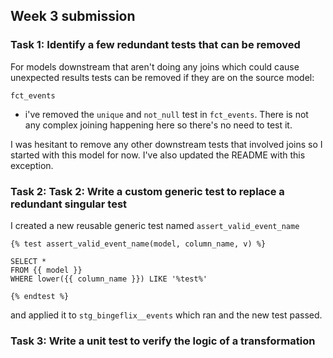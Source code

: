 ## Week 3 submission

### Task 1: Identify a few redundant tests that can be removed

For models downstream that aren't doing any joins which could cause unexpected results tests can be removed if they are on the source model:

`fct_events`
- i've removed the `unique` and `not_null` test in `fct_events`. There is not any complex joining happening here so there's no need to test it.

I was hesitant to remove any other downstream tests that involved joins so I started with this model for now. I've also updated the README with this exception. 

### Task 2: Task 2: Write a custom generic test to replace a redundant singular test

I created a new reusable generic test named `assert_valid_event_name`

```
{% test assert_valid_event_name(model, column_name, v) %}

SELECT *
FROM {{ model }}
WHERE lower({{ column_name }}) LIKE '%test%'

{% endtest %}
```

and applied it to `stg_bingeflix__events` which ran and the new test passed. 

### Task 3: Write a unit test to verify the logic of a transformation